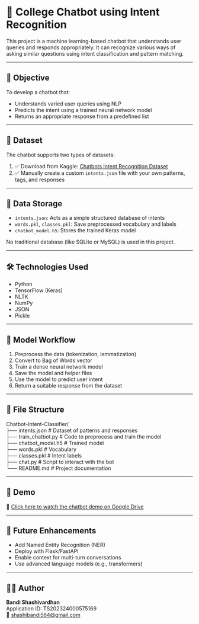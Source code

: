 # 🤖 College Chatbot using Intent Recognition

This project is a machine learning-based chatbot that understands user queries and responds appropriately. It can recognize various ways of asking similar questions using intent classification and pattern matching.

---

## 🎯 Objective

To develop a chatbot that:
- Understands varied user queries using NLP
- Predicts the intent using a trained neural network model
- Returns an appropriate response from a predefined list

---

## 📂 Dataset

The chatbot supports two types of datasets:
1. ✅ Download from Kaggle: [Chatbots Intent Recognition Dataset](https://www.kaggle.com/datasets/elvinagammed/chatbots-intent-recognition-dataset)
2. ✅ Manually create a custom `intents.json` file with your own patterns, tags, and responses

---

## 💾 Data Storage

- `intents.json`: Acts as a simple structured database of intents
- `words.pkl`, `classes.pkl`: Save preprocessed vocabulary and labels
- `chatbot_model.h5`: Stores the trained Keras model

No traditional database (like SQLite or MySQL) is used in this project.

---

## 🛠️ Technologies Used

- Python
- TensorFlow (Keras)
- NLTK
- NumPy
- JSON
- Pickle

---

## 🧠 Model Workflow

1. Preprocess the data (tokenization, lemmatization)
2. Convert to Bag of Words vector
3. Train a dense neural network model
4. Save the model and helper files
5. Use the model to predict user intent
6. Return a suitable response from the dataset

---

## 📁 File Structure

Chatbot-Intent-Classifier/  
├── intents.json  # Dataset of patterns and responses  
├── train_chatbot.py  # Code to preprocess and train the model  
├── chatbot_model.h5  # Trained model  
├── words.pkl  # Vocabulary  
├── classes.pkl  # Intent labels  
├── chat.py  # Script to interact with the bot  
└── README.md  # Project documentation

---

## 📸 Demo

🎥 [Click here to watch the chatbot demo on Google Drive](https://drive.google.com/file/d/1EEfxDu_2foyXcqBrDCSlInz9bjVqa7rG/view?usp=drive_link)

---

## 🔮 Future Enhancements

- Add Named Entity Recognition (NER)
- Deploy with Flask/FastAPI
- Enable context for multi-turn conversations
- Use advanced language models (e.g., transformers)

---

## 👨‍💻 Author

**Bandi Shashivardhan**  
Application ID: TS202324000575169  
📧 shashibandi564@gmail.com